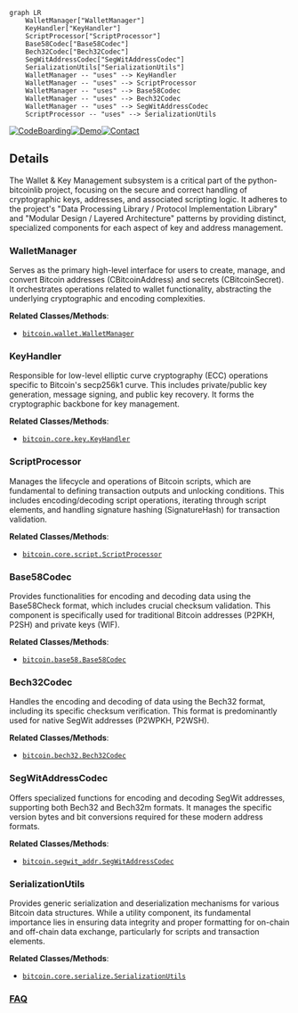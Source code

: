 ```mermaid
graph LR
    WalletManager["WalletManager"]
    KeyHandler["KeyHandler"]
    ScriptProcessor["ScriptProcessor"]
    Base58Codec["Base58Codec"]
    Bech32Codec["Bech32Codec"]
    SegWitAddressCodec["SegWitAddressCodec"]
    SerializationUtils["SerializationUtils"]
    WalletManager -- "uses" --> KeyHandler
    WalletManager -- "uses" --> ScriptProcessor
    WalletManager -- "uses" --> Base58Codec
    WalletManager -- "uses" --> Bech32Codec
    WalletManager -- "uses" --> SegWitAddressCodec
    ScriptProcessor -- "uses" --> SerializationUtils
```

[![CodeBoarding](https://img.shields.io/badge/Generated%20by-CodeBoarding-9cf?style=flat-square)](https://github.com/CodeBoarding/GeneratedOnBoardings)[![Demo](https://img.shields.io/badge/Try%20our-Demo-blue?style=flat-square)](https://www.codeboarding.org/demo)[![Contact](https://img.shields.io/badge/Contact%20us%20-%20contact@codeboarding.org-lightgrey?style=flat-square)](mailto:contact@codeboarding.org)

## Details

The Wallet & Key Management subsystem is a critical part of the python-bitcoinlib project, focusing on the secure and correct handling of cryptographic keys, addresses, and associated scripting logic. It adheres to the project's "Data Processing Library / Protocol Implementation Library" and "Modular Design / Layered Architecture" patterns by providing distinct, specialized components for each aspect of key and address management.

### WalletManager
Serves as the primary high-level interface for users to create, manage, and convert Bitcoin addresses (CBitcoinAddress) and secrets (CBitcoinSecret). It orchestrates operations related to wallet functionality, abstracting the underlying cryptographic and encoding complexities.


**Related Classes/Methods**:

- <a href="https://github.com/petertodd/python-bitcoinlib/blob/master/bitcoin/wallet.py" target="_blank" rel="noopener noreferrer">`bitcoin.wallet.WalletManager`</a>


### KeyHandler
Responsible for low-level elliptic curve cryptography (ECC) operations specific to Bitcoin's secp256k1 curve. This includes private/public key generation, message signing, and public key recovery. It forms the cryptographic backbone for key management.


**Related Classes/Methods**:

- <a href="https://github.com/petertodd/python-bitcoinlib/blob/master/bitcoin/core/key.py" target="_blank" rel="noopener noreferrer">`bitcoin.core.key.KeyHandler`</a>


### ScriptProcessor
Manages the lifecycle and operations of Bitcoin scripts, which are fundamental to defining transaction outputs and unlocking conditions. This includes encoding/decoding script operations, iterating through script elements, and handling signature hashing (SignatureHash) for transaction validation.


**Related Classes/Methods**:

- <a href="https://github.com/petertodd/python-bitcoinlib/blob/master/bitcoin/core/script.py" target="_blank" rel="noopener noreferrer">`bitcoin.core.script.ScriptProcessor`</a>


### Base58Codec
Provides functionalities for encoding and decoding data using the Base58Check format, which includes crucial checksum validation. This component is specifically used for traditional Bitcoin addresses (P2PKH, P2SH) and private keys (WIF).


**Related Classes/Methods**:

- <a href="https://github.com/petertodd/python-bitcoinlib/blob/master/bitcoin/base58.py" target="_blank" rel="noopener noreferrer">`bitcoin.base58.Base58Codec`</a>


### Bech32Codec
Handles the encoding and decoding of data using the Bech32 format, including its specific checksum verification. This format is predominantly used for native SegWit addresses (P2WPKH, P2WSH).


**Related Classes/Methods**:

- <a href="https://github.com/petertodd/python-bitcoinlib/blob/master/bitcoin/bech32.py" target="_blank" rel="noopener noreferrer">`bitcoin.bech32.Bech32Codec`</a>


### SegWitAddressCodec
Offers specialized functions for encoding and decoding SegWit addresses, supporting both Bech32 and Bech32m formats. It manages the specific version bytes and bit conversions required for these modern address formats.


**Related Classes/Methods**:

- <a href="https://github.com/petertodd/python-bitcoinlib/blob/master/bitcoin/segwit_addr.py" target="_blank" rel="noopener noreferrer">`bitcoin.segwit_addr.SegWitAddressCodec`</a>


### SerializationUtils
Provides generic serialization and deserialization mechanisms for various Bitcoin data structures. While a utility component, its fundamental importance lies in ensuring data integrity and proper formatting for on-chain and off-chain data exchange, particularly for scripts and transaction elements.


**Related Classes/Methods**:

- <a href="https://github.com/petertodd/python-bitcoinlib/blob/master/bitcoin/core/serialize.py" target="_blank" rel="noopener noreferrer">`bitcoin.core.serialize.SerializationUtils`</a>




### [FAQ](https://github.com/CodeBoarding/GeneratedOnBoardings/tree/main?tab=readme-ov-file#faq)